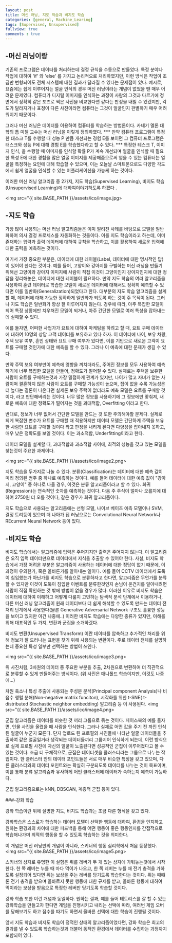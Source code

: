 ```yaml
---
layout: post
title: 머신 러닝, 지도 학습과 비지도 학습
categories: [general, Machine_Learing]
tags: [Supervised, Unsupervised]
fullview: true
comments : true
---
```


## -머신 러닝이랑
기존의 프로그램은 데이터를 처리하는데 결정 규칙을 수동으로 만들었다. 특정 분야나 작업에 대하여 'if' 와 'else' 를 가지고 논리적으로 처리하였지만, 이런 방식은 작업이 조금만 변형되어도 전체 시스템에 대한 결과가 달라질 수 있다는 문제점이 있다. 예시로, 요즘에는 쉽게 이루어지는 얼굴 인식의 경우 머신 러닝이라는 개념이 없었을 땐 매우 어려운 문제였다. 컴퓨터가 디지털 이미지를 인식하는 과정이 사람의 그것과 다르기에 정면에서 정확히 같은 포즈로 찍은 사진을 비교한다면 같다는 판정을 내릴 수 있겠지만, 각도가 달라지거나 표정이 다른 사진이라면 컴퓨터는 그것이 얼굴인지 판별하기 매우 어려워지기 때문이다. 

그러나 머신 러닝은 데이터를 이용하여 컴퓨터를 학습하는 방법론이다. 카네기 멜론 대학의 톰 미첼 교수는 머신 러닝을 이렇게 정의하였다.
*** 만약 컴퓨터 프로그램이 특정한 태스크 T를 수행할 때 성능 P 만큼 개선되는 경험 E를 보이면 그 컴퓨터 프로그램은 태스크와 성능 P에 대해 경험 E를 학습했다라고 할 수 있다. ***
특정한 테스크 T, 이미지 인식, 을 수행할 때 이미지를 인식할 확률 P가 계속 개선되며 얼굴을 인식할 때 필요한 특성 E에 대한 경험을 많은 얼굴 이미지를 제공해줌으로써 얻을 수 있는 컴퓨터는 얼굴을 특정하는 요인에 대해 학습할 수 있으며, 이는 오늘날 스마트폰으로도 다양한 각도에서 쉽게 얼굴을 인식할 수 있는 어플리케이션을 가능케 하는 것이다.

이러한 머신 러닝 알고리즘 중 2가지, 지도 학습(Supervised Learning), 비지도 학습(Unsupervised Learning)에 대하여이야기하도록 하겠다 .


<img src="{{ site.BASE_PATH }}/assets/ico/image.jpg>
## -지도 학습
가장 많이 사용되는 머신 러닝 알고리즘들은 이미 알려진 사례를 바탕으로 모델을 일반화하여 의사 결정 프로세스를 자동화하는 것들이다. 이를 지도 학습이라고 하는데, 이미 존재하는 입력과 출력 데이터에 대하여 규칙을 학습하고, 이를 활용하여 새로운 입력에 대한 출력을 예측하는 것이다.

여기서 가장 중요한 부분은, 데이터에 대한 레이블(Label, 데이터에 대한 명시적인 답)이 있어야 한다는 것이다. 예를 들어, 고양이와 강아지를 구별하는 머신 러닝을 만들기 위해선 고양이와 강아지 이미지에 사람이 직접 이것이 고양이인지 강아지인지에 대한 정답을 정리해놓은, 데이터에 대한 레이블이 필요하다. 
만약 지도 학습의 여러 알고리즘을 사용하여 훈련 데이터로 학습한 모델이 새로운 데이터에 대해서도 정확히 예측할 수 있다면 이를 일반화(Generalization)되었다고 한다. 대부분의 지도 학습 알고리즘을 설계할 때, 데이터에 대해 가능한 정확하게 일반화가 되도록 하는 것이 주 목적이 된다.
그러나 지도 학습은 일반화가 항상 잘 이루어지지 않는다. 경우에 따라, 아주 복잡한 모델이 되어 특정 상황에만 치우쳐진 모델이 되거나, 아주 간단한 모델로 여러 특성을 잡아내는데 실패할 수 있다.

예를 들자면, 어떠한 사업가가 요트에 대하여 마케팅을 하려고 할 때, 요트 구매 데이터에 대하여 10명의 상담 고객 데이터를 보유하고 있다 하자. 이 데이터에 나이, 보유 차량, 주택 보유 여부, 혼인 상태와 요트 구매 여부가 있다면, 이를 기반으로 새로운 고객이 요트를 구매할 것인가에 대한 예측을 할 수 있다. 그러나 이 예측에 대한 문제가 생길 수 있다. 

만약 주택 보유 여부만이 예측에 영향을 끼치더라도, 주어진 정보를 모두 사용하여 예측하기에 너무 복잡한 모델을 만들어, 정확도가 떨어질 수 있다. 실제로는 주택을 보유한 사람이 요트를 구매하는것과 가장 밀접하게 관계가 있지만, 나이가 많고 자녀가 없는 사람이며 결혼하지 않은 사람이 요트를 구매할 가능성이 높으며, 집이 없을 수록 가능성은 더 높다는 결론이 나온다면 실제론 보유 주택이 없더라도 예측 모델은 요트를 구매할 것이다, 라고 판단해버리는 것이다. 너무 많은 정보를 사용하기에 그 정보에만 맞춰져, 새로운 예측에 대한 정확도가 떨어지는 것을 과대적합, Overfitting 이라고 한다.

반대로, 정보가 너무 없어서 간단한 모델을 만드는 것 또한 주의해야할 문제다. 실제로 되게 복잡한 변수가 요트를 구매할 때 적용하지만 데이터 모델은 간단하게 주택을 보유한 사람만 요트를 구매할 것이다 라고 판정을 내리게 된다면 다양성을 잡아내지 못하고, 매우 낮은 정확도를 보일 것이다. 이는 과소적합, Underfitting이라고 한다.

데이터 모델을 설계할 때, 과대적합과 과소적합 사이에, 최적의 성능을 갖고 있는 모델을 찾는것이 주요한 과제이다.

<img src="{{ site.BASE_PATH }}/assets/ico/image2.png>


지도 학습을 두가지로 나눌 수 있다. 
분류(Classification)는 데이터에 대한 예측 값이 미리 정의된 범주 중 하나로 예측하는 것이다. 예를 들어 데이터에 대한 예측 값이 "강아지, 고양이" 중 하나로 나올 경우, 이것은 분류 알고리즘이라고 할 수 있다.
회귀(Regression)는 연속적인 숫자를 예측하는 것이다. 다음 주 주식이 얼마나 오를지에 대하여 2750원 더 오를 것이다, 같은 경우가 회귀 알고리즘이다.

지도 학습으로 사용되는 알고리즘에는 선형 모델, 나이브 베이즈 예측 모델이나 SVM, 결정 트리등이 있으며 더 나아가 딥 러닝으로는 Convolutional Neural Network나 REcurrent Neural Network 등이 있다.


## -비지도 학습

비지도 학습에서는 알고리즘에 입력은 주어지지만 출력은 주어지지 않는다. 이 알고리즘은 오직 입력 데이터만으로 데이터에서 지식을 추출할 수 있어야 한다. 
사실, 비지도 학습에서 가장 어려운 부분은 알고리즘이 사용하는 데이터에 대한 정답이 없기 때문에, 이 과정이 유의한가, 혹은 올바른가를 알아내는 일이다. 예를 들어 CCTV 데이터에서 도둑이 침입했는가 아닌가를 비지도 학습으로 분류하자고 한다면, 알고리즘은 무언가를 분류할 수 있지만 이것이 도둑이 침입한 이벤트를 분류한것인지 손님이 온건지를 알아내려면 사람이 직접 확인하는 것 밖에 방법이 없을 경우가 많다. 
이러한 이유로 비지도 학습은 데이터에 대하여 이해하고 어떻게 다룰지 고민하는 탐색적 분석 단계에서 이용하거나, 다른 머신 러닝 알고리즘이 원래 데이터보다 더 쉽게 해석할 수 있도록 만드는 데이터 전처리 단계에서 사용한다(물론 Generative Adversarial Network 구조도 훌륭한 성능을 보이고 있지만 이건 나중에..)
이러한 비지도 학습에는 다양한 종류가 있지만, 이해를 위해 대표적인 두 가지, 변환과 군집을 소개하겠다.

비지도 변환(Unsupervised Transform) 이란 데이터를 압축하고 추가적인 처리를 위해 정보가 잘 드러나는 표현을 찾기 위해 사용되는 변환이다. 주로 데이터 전체를 설명하는데 중요한 특성 일부만 선택하는 방법이 쓰인다.

<img src="{{ site.BASE_PATH }}/assets/ico/image3.png>


위 사진처럼, 3차원의 데이터 중 주요한 부분을 추출, 2차원으로 변환하여 더 직관적으로 분류할 수 있게 만들어주는 방식이다. (위 사진은 매니폴드 학습이지만, 이것도 나중에...)

차원 축소나 특성 추출에 사용되는 주성분 분석(Principal component Analysis)나 비음수 행렬 분해(Non-negative matrix funciton), 시각화를 위한 t-SNE( t-distributed Stochastic neighbor embedding) 알고리즘 등 이 사용된다.
<img src="{{ site.BASE_PATH }}/assets/ico/image4.png>


 
군집 알고리즘은 데이터를 비슷한 것 끼리 그룹으로 묶는 것이다. 
페이스북의 예를 들자면, 인물 사진을 올렸을 때 사람을 인식한다. 그러나 실제로 어떤 값을 주기 전 까진 인식된 얼굴이 누군지 모른다. 단지 업로드 된 프로필의 사진들에 나타난  얼굴 데이터들을 추출하여 같은 얼굴일거라 생각되는 데이터들끼리 그룹지어 인식하게 되는데, 이런 방식으로 실제 프로필 사진에 자신의 얼굴이 노출된다면 성공적인 군집이 이루어졌다고 볼 수 있는 것이다.
조금 더 구체적으로, 군집은 데이터셋을 클러스터라는 그룹으로 나누는 작업이다. 한 클러스터 안의 데이터 포인트들은 서로 매우 비슷한 특징을 갖고 있으며, 다른 클러스터와의 데이터 포인트와는 확실히 구분되도록 데이터를 나누는 것이 목표이며, 이를 통해 분류 알고리즘과 유사하게 어떤 클러스터에 데이터가 속하는지 예측이 가능하다.

군집 알고리즘으로는 kNN, DBSCAN, 계층적 군집 등이 있다.


###-강화 학습

강화 학습이란 위에 설명한 지도, 비지도 학습과는 조금 다른 형식을 갖고 있다. 

강화학습은 스스로가 학습하는 데이터 모델이 선택한 행동에 대하여, 환경을 인지하고 원하는 환경과의 차이에 대한 피드백을 통해 어떤 행동이 좋은 행동인지를 간접적으로 학습해나가며 최적의 행동을 할 수 있도록 학습하는 것을 의미한다. 

이 개념은 머신 러닝만의 개념이 아니라, 스키너의  행동 심리학에서 처음 등장했다. 
<img src="{{ site.BASE_PATH }}/assets/ico/image5.png>

스키너의 상자로 유명한 이 실험은 쥐를 레버가 두 개 있는 상자에 가둬놓는것에서 시작한다. 한 쪽 레버는 누를 때 마다 먹이가 나오고, 한 쪽 레버는 누를 때 전기 충격을 가하도록 설정되어 있다면 쥐는 보상을 주는 레버를 당기도록 학습한다는 것이다. 쥐는 때떄론 전기 충격을 받으며 올바르지 못한 행동에 대한 규제를 받고, 올바른 행동에 대하여 먹이라는 보상을 받음으로 특정한 레버만 당기도록 학습할 것이다.

강화 학습 또한 이런 개념과 동일하다. 원하는 결과, 예를 들어 테트리스를 잘 할 수 있는 강화학습을 만들고자 한다면 게임을 진행시키고 내리는 선택에 따라, 여러번 게임 오버를 당해보기도 하고 점수를 따기도 하면서 올바른 선택에 대한 학습이 진행될 것이다.

 앞서 지도 학습과 비지도 학습이 정적인 상태의 알고리즘이었다면, 강화 학습은 최고의 결과를 낼 수 있도록 학습하는것과 더불어 동적인 환경에서 데이터를 수집하는 과정까지 포함되어 있다.


 
